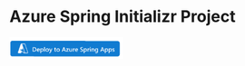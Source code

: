 # Azure Spring Initializr Project

<a href="https://localhost:8888/deploy?url=https://github.com/hui1110/deploydemo&branch=main" data-linktype="external">
    <img src="assets/button.png?sanitize=true" alt="Deploy to Azure Spring Apps" width="200px" data-linktype="relative-path">
</a>
